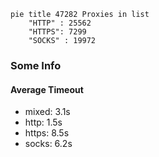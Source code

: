 
```mermaid
pie title 47282 Proxies in list
    "HTTP" : 25562
    "HTTPS": 7299
    "SOCKS" : 19972
```

### Some Info
#### Average Timeout

- mixed: 3.1s
- http: 1.5s
- https: 8.5s
- socks: 6.2s